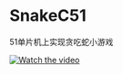 # SnakeC51

51单片机上实现贪吃蛇小游戏

[![Watch the video](https://i.imgur.com/vKb2F1B.png)](https://youtu.be/vt5fpE0bzSY)
